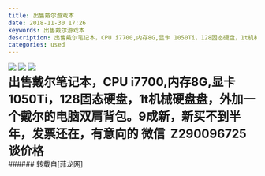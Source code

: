 ```yaml
---
title: 出售戴尔游戏本
date: 2018-11-30 17:26
keywords: 出售戴尔游戏本
description: 出售戴尔笔记本，CPU i7700,内存8G,显卡 1050Ti，128固态硬盘，1t机械硬盘盘，外加一个戴尔的电脑双肩背包。9成新，新买不到半年，发票还在，有意向的 微信  Z290096725 谈价格
categories: used
---
```

<td class="t_f" id="postmessage_2383773">


<img aid="1011137" data-cf-modified-ca7c0eb3134278c91f9365b3-="" file="data/attachment/forum/201811/30/172556lodormoxfontmfx2.jpg.thumb.jpg" id="aimg_1011137" inpost="1" onclick="" onmouseover="" src="http://www.flw.ph/data/attachment/forum/201811/30/172556lodormoxfontmfx2.jpg" style="cursor:pointer" zoomfile="data/attachment/forum/201811/30/172556lodormoxfontmfx2.jpg"/>



<img aid="1011136" data-cf-modified-ca7c0eb3134278c91f9365b3-="" file="data/attachment/forum/201811/30/172556xec05kz0904kckn7.jpg.thumb.jpg" id="aimg_1011136" inpost="1" onclick="" onmouseover="" src="http://www.flw.ph/data/attachment/forum/201811/30/172556xec05kz0904kckn7.jpg" style="cursor:pointer" zoomfile="data/attachment/forum/201811/30/172556xec05kz0904kckn7.jpg"/>



<img aid="1011135" data-cf-modified-ca7c0eb3134278c91f9365b3-="" file="data/attachment/forum/201811/30/172555tlmljssul06j810u.jpg.thumb.jpg" id="aimg_1011135" inpost="1" onclick="" onmouseover="" src="http://www.flw.ph/data/attachment/forum/201811/30/172555tlmljssul06j810u.jpg" style="cursor:pointer" zoomfile="data/attachment/forum/201811/30/172555tlmljssul06j810u.jpg"/>


<br/>
<strong><font size="5">出售戴尔笔记本，CPU i7700,内存8G,显卡 1050Ti，128固态硬盘，1t机械硬盘盘，外加一个戴尔的电脑双肩背包。9成新，新买不到半年，发票还在，有意向的 微信  Z290096725 谈价格</font></strong><br/>
</td>
###### 转载自[菲龙网]